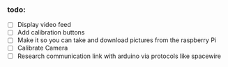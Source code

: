 ### todo:
- [ ] Display video feed
- [ ] Add calibration buttons
- [ ] Make it so you can take and download pictures from the raspberry Pi
- [ ] Calibrate Camera
- [ ] Research communication link with arduino via protocols like spacewire 